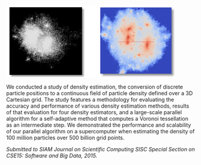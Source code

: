 ![cosmology particles](images/density-estimate.png)

We conducted a study of density estimation, the conversion of discrete particle positions to a continuous field of particle density defined over a 3D Cartesian grid. The study features a methodology for evaluating the accuracy and performance of various density estimation methods, results of that evaluation for four density estimators, and a large-scale parallel algorithm for a self-adaptive method that computes a Voronoi tessellation as an intermediate step. We demonstrated the performance and scalability of our parallel algorithm on a supercomputer when estimating the density of 100 million particles over 500 billion grid points.

*Submitted to SIAM Journal on Scientific Computing SISC Special Section on CSE15: Software and Big Data, 2015.*
